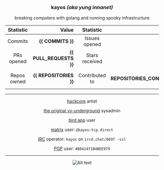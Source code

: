 <div align="center">
 <h3> kayos <i>(aka yung innanet)</i> </h3>
 breaking computers with golang and running spooky infrastructure

  | Statistic | Value | Statistic | Value |
  |:---------:|------:|:---------:|------:|
  | Commits | **{{ COMMITS }}** | Issues opened | **{{ ISSUES }}** |
  | PRs opened | **{{ PULL_REQUESTS }}** | Stars received | **{{ STARS }}** |
  | Repos owned | **{{ REPOSITORIES }}** | Contributed to | **{{ REPOSITORIES_CONTRIBUTED_TO }}** |

---

 [hackcore](https://soundcloud.com/queed-inc) artist  

 [the original vx-underground](https://vxug.fakedoma.in) sysadmin  

 [bird app](https://twitter.com/yunginnanet) user

 [matrix](https://www.matrix.org/) user: `@kayos:tcp.direct`

 [IRC](https://github.com/ergochat/ergo) operator: `kayos` on `ircd.chat/6697 -ssl`

 [PGP](https://pgp.mit.edu/pks/lookup?op=get&search=0x4B841471B4BEE979) user: `4B841471B4BEE979`

---

![Alt text](https://spotify-recently-played-readme.vercel.app/api?user=t3wbn08kl3uunq96785bd2sl9&unique=1&width=500)

</div>
